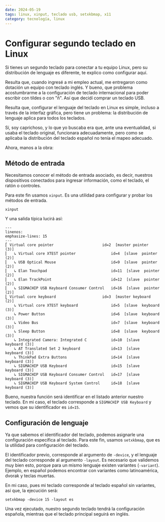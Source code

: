```yaml
---
date: 2024-05-19
tags: linux, xinput, teclado usb, setxkbmap, x11
category: tecnología, linux
---
```


# Configurar segundo teclado en Linux

Si tienes un segundo teclado para conectar a tu equipo Linux, pero su
distribución de lenguaje es diferente, te explico como configurar aquí.

Resulta que, cuando ingresé a mi empleo actual, me entregaron como dotación un
equipo con teclado inglés. Y bueno, que problema acostumbrarme a la
configuración de teclado internacional para poder escribir con tildes o con "ñ".
Así que decidí comprar un teclado USB.

Resulta que, configurar el lenguaje del teclado en Linux es simple, incluso a
través de la interfaz gráfica, pero tiene un problema: la distribución de
lenguaje aplica para todos los teclados.

Sí, soy caprichoso, y lo que yo buscaba era que, ante una eventualidad, si usaba
el teclado original, funcionara adecuadamente, pero como se aplicaba la
distribución del teclado español no tenía el mapeo adecuado.

Ahora, manos a la obra:

## Método de entrada

Necesitamos conocer el método de entrada asociado, es decir, nuestros
dispositivos conectados para ingresar información, como el teclado, el ratón o
controles.

Para este fin usamos `xinput`. Es una utilidad para configurar y probar los
métodos de entrada.

```{code} bash
xinput
```

Y una salida típica lucirá así:

```{code-block}
---
linenos:
emphasize-lines: 15
---
⎡ Virtual core pointer                      id=2  [master pointer  (3)]
⎜   ↳ Virtual core XTEST pointer                id=4  [slave  pointer  (2)]
⎜   ↳ USB Optical Mouse                         id=9  [slave  pointer  (2)]
⎜   ↳ Elan Touchpad                             id=11  [slave  pointer  (2)]
⎜   ↳ Elan TrackPoint                           id=12  [slave  pointer  (2)]
⎜   ↳ SIGMACHIP USB Keyboard Consumer Control   id=16  [slave  pointer  (2)]
⎣ Virtual core keyboard                     id=3  [master keyboard (2)]
    ↳ Virtual core XTEST keyboard               id=5  [slave  keyboard (3)]
    ↳ Power Button                              id=6  [slave  keyboard (3)]
    ↳ Video Bus                                 id=7  [slave  keyboard (3)]
    ↳ Sleep Button                              id=8  [slave  keyboard (3)]
    ↳ Integrated Camera: Integrated C           id=10  [slave  keyboard (3)]
    ↳ AT Translated Set 2 keyboard              id=13  [slave  keyboard (3)]
    ↳ ThinkPad Extra Buttons                    id=14  [slave  keyboard (3)]
    ↳ SIGMACHIP USB Keyboard                    id=15  [slave  keyboard (3)]
    ↳ SIGMACHIP USB Keyboard Consumer Control   id=17  [slave  keyboard (3)]
    ↳ SIGMACHIP USB Keyboard System Control     id=18  [slave  keyboard (3)]
```

Bueno, nuestra función será identificar en el listado anterior nuestro teclado.
En mi caso, el teclado corresponde a `SIGMACHIP USB Keyboard` y vemos que su
identificador es `id=15`.

## Configuración de lenguaje

Ya que sabemos el identificador del teclado, podemos asignarle una configuración
específica al teclado. Para este fin, usamos `setxkbmap`, que es la utilidad
para configuración del teclado.

El identificador previo, corresponde al argumento de `-device`, y el lenguaje
del teclado corresponde al argumento `-layout`. Es necesario que validemos muy
bien esto, porque para un mismo lenguaje existen variantes (`-variant`).
Ejemplo, en español podemos encontrar con variantes como latinoamérica, dvorak y
teclas muertas.

En mi caso, pues mi teclado corresponde al teclado español sin variantes, así
que, la ejecución será:

```{code} bash
setxkbmap -device 15 -layout es
```

Una vez ejecutado, nuestro segundo teclado tendrá la configuración española,
mientras que el teclado principal seguirá en inglés.
